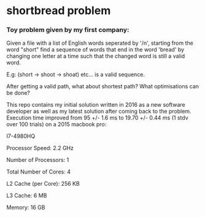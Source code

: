 # shortbread problem
### Toy problem given by my first company:
Given a file with a list of English words seperated by '/n', starting from the word "short" find a sequence of words that end in the word 'bread' by changing one letter at a time such that the changed word is still a valid word. 

E.g: (short -> shoot -> shoat) etc... is a valid sequence.

After getting a valid path, what about shortest path? What optimisations can be done?

This repo contains my initial solution written in 2016 as a new software developer as well as my latest solution after coming back to the problem. Execution time improved from 95 +/- 1.6 ms to 19.70 +/- 0.44 ms (1 stdv over 100 trials) on a 2015 macbook pro:

I7-4980HQ

Processor Speed:	2.2 GHz

Number of Processors:	1

Total Number of Cores:	4

L2 Cache (per Core):	256 KB

L3 Cache:	6 MB

Memory:	16 GB
